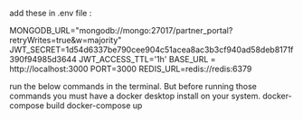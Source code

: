 add these in .env file :

MONGODB_URL="mongodb://mongo:27017/partner_portal?retryWrites=true&w=majority"
JWT_SECRET=1d54d6337be790cee904c51acea8ac3b3cf940ad58deb8171f390f94985d3644
JWT_ACCESS_TTL='1h'
BASE_URL = http://localhost:3000
PORT=3000
REDIS_URL=redis://redis:6379



run the below commands in the terminal. But before running those commands you must have a docker desktop install on your system.
docker-compose build
docker-compose up